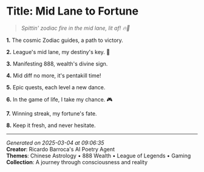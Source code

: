 # Title: Mid Lane to Fortune

> *Spittin' zodiac fire in the mid lane, lit af! 🔥🤯*

**1.** The cosmic Zodiac guides, a path to victory.


**2.** League's mid lane, my destiny's key. 🌟


**3.** Manifesting 888, wealth's divine sign.


**4.** Mid diff no more, it's pentakill time!


**5.** Epic quests, each level a new dance.


**6.** In the game of life, I take my chance. 🎮


**7.** Winning streak, my fortune's fate.


**8.** Keep it fresh, and never hesitate.



---

*Generated on 2025-03-04 at 09:06:35*  
**Creator**: Ricardo Barroca's AI Poetry Agent  
**Themes**: Chinese Astrology • 888 Wealth • League of Legends • Gaming  
**Collection**: A journey through consciousness and reality